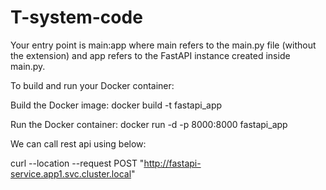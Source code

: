 # T-system-code



Your entry point is main:app where main refers to the main.py file (without the extension) and app refers to the FastAPI instance created inside main.py.

To build and run your Docker container:

Build the Docker image:
docker build -t fastapi_app 

Run the Docker container:
docker run -d -p 8000:8000 fastapi_app



We can call rest api using below:

curl --location --request POST "http://fastapi-service.app1.svc.cluster.local"
